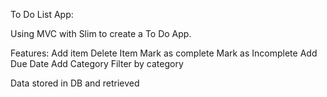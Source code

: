 To Do List App:

Using MVC with Slim to create a To Do App.

Features:
Add item
Delete Item
Mark as complete
Mark as Incomplete
Add Due Date
Add Category
Filter by category

Data stored in DB and retrieved

